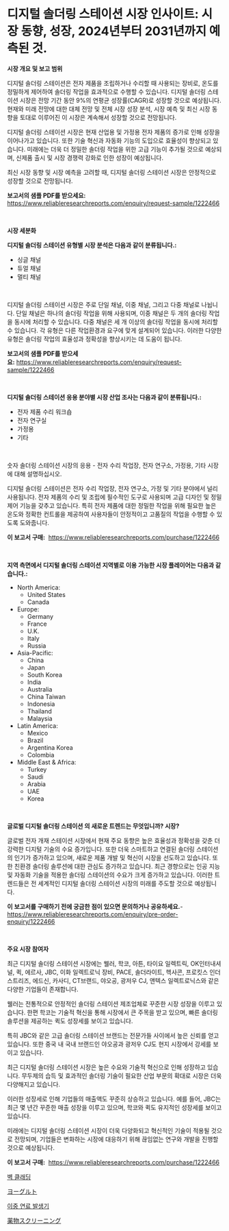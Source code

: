 <p><h1>디지털 솔더링 스테이션 시장 인사이트: 시장 동향, 성장, 2024년부터 2031년까지 예측된 것.</h1></p><p><strong>시장 개요 및 보고 범위</strong></p>
<p><p>디지털 솔더링 스테이션은 전자 제품을 조립하거나 수리할 때 사용되는 장비로, 온도를 정밀하게 제어하여 솔더링 작업을 효과적으로 수행할 수 있습니다. 디지털 솔더링 스테이션 시장은 전망 기간 동안 9%의 연평균 성장률(CAGR)로 성장할 것으로 예상됩니다. 현재와 미래 전망에 대한 대체 전망 및 전체 시장 성장 분석, 시장 예측 및 최신 시장 동향을 토대로 이루어진 이 시장은 계속해서 성장할 것으로 전망됩니다. </p><p>디지털 솔더링 스테이션 시장은 현재 산업용 및 가정용 전자 제품의 증가로 인해 성장을 이어나가고 있습니다. 또한 기술 혁신과 자동화 기능의 도입으로 효율성이 향상되고 있습니다. 미래에는 더욱 더 정밀한 솔더링 작업을 위한 고급 기능이 추가될 것으로 예상되며, 신제품 출시 및 시장 경쟁력 강화로 인한 성장이 예상됩니다.</p><p>최신 시장 동향 및 시장 예측을 고려할 때, 디지털 솔더링 스테이션 시장은 안정적으로 성장할 것으로 전망됩니다.</p></p>
<p><strong>보고서의 샘플 PDF를 받으세요:</strong> <a href="https://www.reliableresearchreports.com/enquiry/request-sample/1222466">https://www.reliableresearchreports.com/enquiry/request-sample/1222466</a></p>
<p>&nbsp;</p>
<p><strong>시장 세분화</strong></p>
<p><strong>디지털 솔더링 스테이션 유형별 시장 분석은 다음과 같이 분류됩니다.:</strong></p>
<p><ul><li>싱글 채널</li><li>듀얼 채널</li><li>멀티 채널</li></ul></p>
<p>&nbsp;</p>
<p><p>디지털 솔더링 스테이션 시장은 주로 단일 채널, 이중 채널, 그리고 다중 채널로 나뉩니다. 단일 채널은 하나의 솔더링 작업을 위해 사용되며, 이중 채널은 두 개의 솔더링 작업을 동시에 처리할 수 있습니다. 다중 채널은 세 개 이상의 솔더링 작업을 동시에 처리할 수 있습니다. 각 유형은 다른 작업환경과 요구에 맞게 설계되어 있습니다. 이러한 다양한 유형은 솔더링 작업의 효율성과 정확성을 향상시키는 데 도움이 됩니다.</p></p>
<p><strong>보고서의 샘플 PDF를 받으세요:</strong>&nbsp;<a href="https://www.reliableresearchreports.com/enquiry/request-sample/1222466">https://www.reliableresearchreports.com/enquiry/request-sample/1222466</a></p>
<p>&nbsp;</p>
<p><strong> 디지털 솔더링 스테이션 응용 분야별 시장 산업 조사는 다음과 같이 분류됩니다.:</strong></p>
<p><ul><li>전자 제품 수리 워크숍</li><li>전자 연구실</li><li>가정용</li><li>기타</li></ul></p>
<p>&nbsp;</p>
<p><p>숫자 솔더링 스테이션 시장의 응용 - 전자 수리 작업장, 전자 연구소, 가정용, 기타 시장에 대해 설명하십시오.</p><p>디지털 솔더링 스테이션은 전자 수리 작업장, 전자 연구소, 가정 및 기타 분야에서 널리 사용됩니다. 전자 제품의 수리 및 조립에 필수적인 도구로 사용되며 고급 디자인 및 정밀 제어 기능을 갖추고 있습니다. 특히 전자 제품에 대한 정밀한 작업을 위해 필요한 높은 온도와 정확한 컨트롤을 제공하여 사용자들이 안정적이고 고품질의 작업을 수행할 수 있도록 도와줍니다.</p></p>
<p><strong>이 보고서 구매:</strong>&nbsp; <a href="https://www.reliableresearchreports.com/purchase/1222466">https://www.reliableresearchreports.com/purchase/1222466</a></p>
<p>&nbsp;</p>
<p><strong>지역 측면에서 디지털 솔더링 스테이션 지역별로 이용 가능한 시장 플레이어는 다음과 같습니다.:</strong></p>
<p><ul>
    <li>
        North America:
        <ul>
            <li>United States</li>
            <li>Canada</li>
        </ul>
    </li>
    <li>
        Europe:
        <ul>
            <li>Germany</li>
            <li>France</li>
            <li>U.K.</li>
            <li>Italy</li>
            <li>Russia</li>
        </ul>
    </li>
    <li>
        Asia-Pacific:
        <ul>
            <li>China</li>
            <li>Japan</li>
            <li>South Korea</li>
            <li>India</li>
            <li>Australia</li>
            <li>China Taiwan</li>
            <li>Indonesia</li>
            <li>Thailand</li>
            <li>Malaysia</li>
        </ul>
    </li>
    <li>
        Latin America:
        <ul>
            <li>Mexico</li>
            <li>Brazil</li>
            <li>Argentina Korea</li>
            <li>Colombia</li>
        </ul>
    </li>
    <li>
        Middle East & Africa:
        <ul>
            <li>Turkey</li>
            <li>Saudi</li>
            <li>Arabia</li>
            <li>UAE</li>
            <li>Korea</li>
        </ul>
    </li>
    </ul></p>
<p>&nbsp;</p>
<p><strong>글로벌 디지털 솔더링 스테이션 의 새로운 트렌드는 무엇입니까? 시장?</strong></p>
<p><p>글로벌 전자 개재 스테이션 시장에서 현재 주요 동향은 높은 효율성과 정확성을 갖춘 더 강력한 디지털 기술의 수요 증가입니다. 또한 더욱 스마트하고 연결된 솔더링 스테이션의 인기가 증가하고 있으며, 새로운 제품 개발 및 혁신이 시장을 선도하고 있습니다. 또한 친환경 솔더링 솔루션에 대한 관심도 증가하고 있습니다. 최근 경향으로는 인공 지능 및 자동화 기술을 적용한 솔더링 스테이션의 수요가 크게 증가하고 있습니다. 이러한 트렌드들은 전 세계적인 디지털 솔더링 스테이션 시장의 미래를 주도할 것으로 예상됩니다.</p></p>
<p><strong>이 보고서를 구매하기 전에 궁금한 점이 있으면 문의하거나 공유하세요.</strong>- <a href="https://www.reliableresearchreports.com/enquiry/pre-order-enquiry/1222466">https://www.reliableresearchreports.com/enquiry/pre-order-enquiry/1222466</a></p>
<p>&nbsp;</p>
<p><strong>주요 시장 참여자</strong></p>
<p><p>최근 디지털 솔더링 스테이션 시장에는 웰러, 학코, 아튼, 타이요 일렉트릭, OK인터내셔널, 퀵, 에르사, JBC, 이화 일렉트로닉 장비, PACE, 솔더라이트, 헥사콘, 프로킷스 인더스트리즈, 에드신, 카사디, CT브랜드, 야오공, 광저우 CJ, 앤텍스 일렉트로닉스와 같은 다양한 기업들이 존재합니다.</p><p>웰러는 전통적으로 안정적인 솔더링 스테이션 제조업체로 꾸준한 시장 성장을 이루고 있습니다. 한편 학코는 기술적 혁신을 통해 시장에서 큰 주목을 받고 있으며, 빠른 솔더링 솔루션을 제공하는 퀵도 성장세를 보이고 있습니다.</p><p>특히 JBC와 같은 고급 솔더링 스테이션 브랜드는 전문가들 사이에서 높은 신뢰를 얻고 있습니다. 또한 중국 내 국내 브랜드인 야오공과 광저우 CJ도 현지 시장에서 강세를 보이고 있습니다.</p><p>최근 디지털 솔더링 스테이션 시장은 높은 수요와 기술적 혁신으로 인해 성장하고 있습니다. 무두제의 습득 및 효과적인 솔더링 기술이 필요한 산업 부문의 확대로 시장은 더욱 다양해지고 있습니다.</p><p>이러한 성장세로 인해 기업들의 매출액도 꾸준히 상승하고 있습니다. 예를 들어, JBC는 최근 몇 년간 꾸준한 매출 성장을 이루고 있으며, 학코와 퀵도 유지적인 성장세를 보이고 있습니다.</p><p>미래에는 디지털 솔더링 스테이션 시장이 더욱 다양화되고 혁신적인 기술이 적용될 것으로 전망되며, 기업들은 변화하는 시장에 대응하기 위해 끊임없는 연구와 개발을 진행할 것으로 예상됩니다.</p></p>
<p><strong>이 보고서 구매:</strong>&nbsp;&nbsp;<a href="https://www.reliableresearchreports.com/purchase/1222466">https://www.reliableresearchreports.com/purchase/1222466</a></p>
<p><p><a href="https://medium.com/@marchall15/%EB%B2%BD-%ED%81%B4%EB%9E%98%EB%94%A9-%EC%8B%9C%EC%9E%A5-%EA%B7%9C%EB%AA%A8-%EB%B0%8F-%EC%8B%9C%EC%9E%A5-%EB%8F%99%ED%96%A5-%EC%99%84%EC%A0%84%ED%95%9C-%EC%82%B0%EC%97%85-%EA%B0%9C%EC%9A%94-2024%EB%85%84%EB%B6%80%ED%84%B0-2031%EB%85%84%EA%B9%8C%EC%A7%80-2637655c3800">벽 클래딩</a></p><p><a href="https://medium.com/@nic.neale/%E3%83%A8%E3%83%BC%E3%82%B0%E3%83%AB%E3%83%88%E5%B8%82%E5%A0%B4%E8%A6%8F%E6%A8%A1%E3%81%A8%E5%B8%82%E5%A0%B4%E5%8B%95%E5%90%91-%E5%AE%8C%E5%85%A8%E3%81%AA%E6%A5%AD%E7%95%8C%E6%A6%82%E8%A6%81-2024%E5%B9%B4%E3%81%8B%E3%82%892031%E5%B9%B4%E3%81%BE%E3%81%A7-dc611b4f69ec">ヨーグルト</a></p><p><a href="https://medium.com/@twix678568/%EB%93%80%EC%96%BC-%EC%97%B0%EB%A3%8C-%EB%B0%9C%EC%A0%84%EA%B8%B0-%EC%8B%9C%EC%9E%A5-%EC%8B%9C%EC%9E%A5-cagr-%EC%8B%9C%EC%9E%A5-%ED%8A%B8%EB%A0%8C%EB%93%9C-%EB%B0%8F-%EC%84%B1%EC%9E%A5-%EC%A0%84%EB%9E%B5%EC%97%90-%EB%8C%80%ED%95%9C-%ED%86%B5%EC%B0%B0%EB%A0%A5-46d9b593ea1a">이중 연료 발생기</a></p><p><a href="https://medium.com/@santosuigrtley997836/2024%E5%B9%B4%E3%81%8B%E3%82%892031%E5%B9%B4%E3%81%BE%E3%81%A7%E3%81%AE%E6%9C%9F%E9%96%93%E3%81%AE%E8%96%AC%E7%89%A9%E3%82%B9%E3%82%AF%E3%83%AA%E3%83%BC%E3%83%8B%E3%83%B3%E3%82%B0%E5%B8%82%E5%A0%B4%E5%88%86%E6%9E%90%E3%81%A8%E3%82%B5%E3%82%A4%E3%82%BA%E4%BA%88%E6%B8%AC-5e8297585998">薬物スクリーニング</a></p></p>
